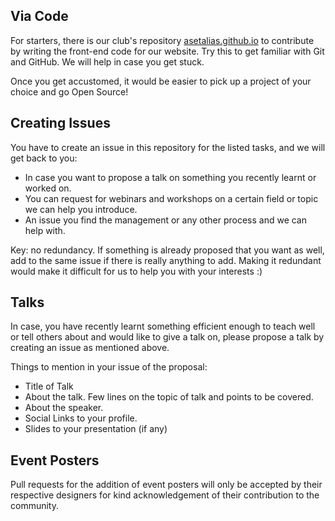 ## Via Code

For starters, there is our club's repository [asetalias.github.io](https://github.com/asetalias/asetalias.github.io) to contribute by writing the front-end code for our website. Try this to get familiar with Git and GitHub. We will help in case you get stuck.

Once you get accustomed, it would be easier to pick up a project of your choice and go Open Source!

## Creating Issues

You have to create an issue in this repository for the listed tasks, and we will get back to you:

* In case you want to propose a talk on something you recently learnt or worked on.
* You can request for webinars and workshops on a certain field or topic we can help you introduce.
* An issue you find the management or any other process and we can help with.

Key: no redundancy. If something is already proposed that you want as well, add to the same issue if there is really anything to add. Making it redundant would make it difficult for us to help you with your interests :)

## Talks

In case, you have recently learnt something efficient enough to teach well or tell others about and would like to give a talk on, please propose a talk by creating an issue as mentioned above.

Things to mention in your issue of the proposal:

* Title of Talk
* About the talk. Few lines on the topic of talk and points to be covered.
* About the speaker.
* Social Links to your profile.
* Slides to your presentation (if any)

## Event Posters

Pull requests for the addition of event posters will only be accepted by their respective designers for kind acknowledgement of their contribution to the community.
